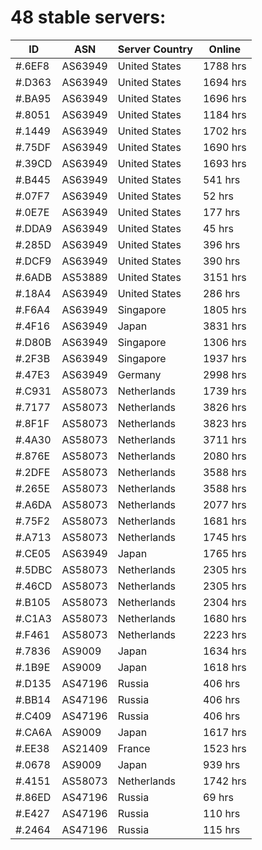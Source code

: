 # 48 stable servers:

| ID | ASN | Server Country | Online |
| ------ | ------ | ------ | ------ |
| #.6EF8 | AS63949 | United States | 1788 hrs |
| #.D363 | AS63949 | United States | 1694 hrs |
| #.BA95 | AS63949 | United States | 1696 hrs |
| #.8051 | AS63949 | United States | 1184 hrs |
| #.1449 | AS63949 | United States | 1702 hrs |
| #.75DF | AS63949 | United States | 1690 hrs |
| #.39CD | AS63949 | United States | 1693 hrs |
| #.B445 | AS63949 | United States | 541 hrs |
| #.07F7 | AS63949 | United States | 52 hrs |
| #.0E7E | AS63949 | United States | 177 hrs |
| #.DDA9 | AS63949 | United States | 45 hrs |
| #.285D | AS63949 | United States | 396 hrs |
| #.DCF9 | AS63949 | United States | 390 hrs |
| #.6ADB | AS53889 | United States | 3151 hrs |
| #.18A4 | AS63949 | United States | 286 hrs |
| #.F6A4 | AS63949 | Singapore | 1805 hrs |
| #.4F16 | AS63949 | Japan | 3831 hrs |
| #.D80B | AS63949 | Singapore | 1306 hrs |
| #.2F3B | AS63949 | Singapore | 1937 hrs |
| #.47E3 | AS63949 | Germany | 2998 hrs |
| #.C931 | AS58073 | Netherlands | 1739 hrs |
| #.7177 | AS58073 | Netherlands | 3826 hrs |
| #.8F1F | AS58073 | Netherlands | 3823 hrs |
| #.4A30 | AS58073 | Netherlands | 3711 hrs |
| #.876E | AS58073 | Netherlands | 2080 hrs |
| #.2DFE | AS58073 | Netherlands | 3588 hrs |
| #.265E | AS58073 | Netherlands | 3588 hrs |
| #.A6DA | AS58073 | Netherlands | 2077 hrs |
| #.75F2 | AS58073 | Netherlands | 1681 hrs |
| #.A713 | AS58073 | Netherlands | 1745 hrs |
| #.CE05 | AS63949 | Japan | 1765 hrs |
| #.5DBC | AS58073 | Netherlands | 2305 hrs |
| #.46CD | AS58073 | Netherlands | 2305 hrs |
| #.B105 | AS58073 | Netherlands | 2304 hrs |
| #.C1A3 | AS58073 | Netherlands | 1680 hrs |
| #.F461 | AS58073 | Netherlands | 2223 hrs |
| #.7836 | AS9009 | Japan | 1634 hrs |
| #.1B9E | AS9009 | Japan | 1618 hrs |
| #.D135 | AS47196 | Russia | 406 hrs |
| #.BB14 | AS47196 | Russia | 406 hrs |
| #.C409 | AS47196 | Russia | 406 hrs |
| #.CA6A | AS9009 | Japan | 1617 hrs |
| #.EE38 | AS21409 | France | 1523 hrs |
| #.0678 | AS9009 | Japan | 939 hrs |
| #.4151 | AS58073 | Netherlands | 1742 hrs |
| #.86ED | AS47196 | Russia | 69 hrs |
| #.E427 | AS47196 | Russia | 110 hrs |
| #.2464 | AS47196 | Russia | 115 hrs |

